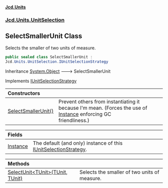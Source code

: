 #### [Jcd.Units](index.md 'index')
### [Jcd.Units.UnitSelection](Jcd.Units.UnitSelection.md 'Jcd.Units.UnitSelection')

## SelectSmallerUnit Class

Selects the smaller of two units of measure.

```csharp
public sealed class SelectSmallerUnit :
Jcd.Units.UnitSelection.IUnitSelectionStrategy
```

Inheritance [System.Object](https://docs.microsoft.com/en-us/dotnet/api/System.Object 'System.Object') &#129106; SelectSmallerUnit

Implements [IUnitSelectionStrategy](Jcd.Units.UnitSelection.IUnitSelectionStrategy.md 'Jcd.Units.UnitSelection.IUnitSelectionStrategy')

| Constructors | |
| :--- | :--- |
| [SelectSmallerUnit()](Jcd.Units.UnitSelection.SelectSmallerUnit.SelectSmallerUnit().md 'Jcd.Units.UnitSelection.SelectSmallerUnit.SelectSmallerUnit()') | Prevent others from instantiating it because I'm mean. (Forces the use of [Instance](Jcd.Units.UnitSelection.SelectSmallerUnit.Instance.md 'Jcd.Units.UnitSelection.SelectSmallerUnit.Instance') enforcing GC<br/>friendliness.) |

| Fields | |
| :--- | :--- |
| [Instance](Jcd.Units.UnitSelection.SelectSmallerUnit.Instance.md 'Jcd.Units.UnitSelection.SelectSmallerUnit.Instance') | The default (and only) instance of this [IUnitSelectionStrategy](Jcd.Units.UnitSelection.IUnitSelectionStrategy.md 'Jcd.Units.UnitSelection.IUnitSelectionStrategy'). |

| Methods | |
| :--- | :--- |
| [SelectUnit&lt;TUnit&gt;(TUnit, TUnit)](Jcd.Units.UnitSelection.SelectSmallerUnit.SelectUnit_TUnit_(TUnit,TUnit).md 'Jcd.Units.UnitSelection.SelectSmallerUnit.SelectUnit<TUnit>(TUnit, TUnit)') | Selects the smaller of two units of measure. |
